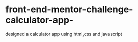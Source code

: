 # front-end-mentor-challenge-calculator-app-
designed a calculator app using html,css and javascript
